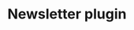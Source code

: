 ---
title: 'Newsletter plugin'
redirect_to:
  - 'https://discuss.pencil2d.org/t/newsletter-plugin/441'
---